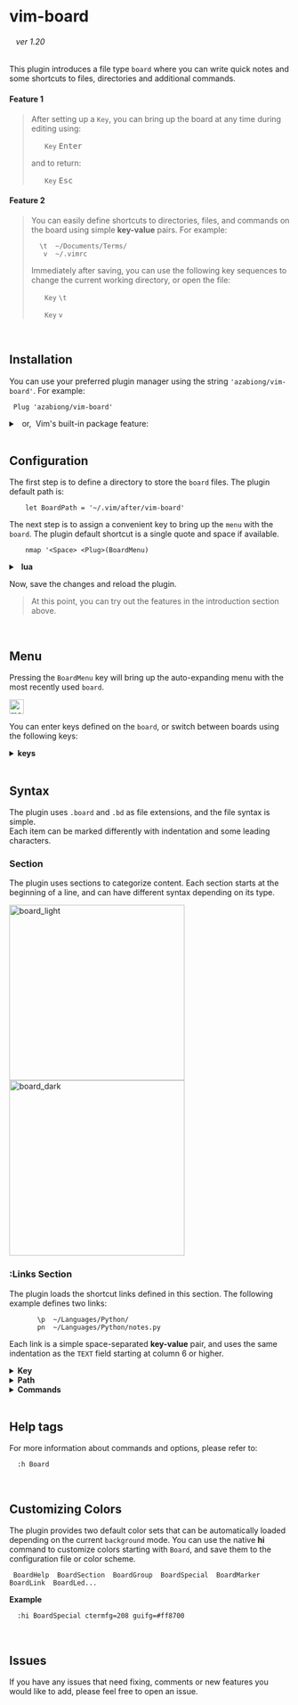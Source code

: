 <!-- https://github.com/azabiong/vim-board -->

# vim-board

<p><h6> &nbsp;&nbsp; ver 1.20 </h6></p>

This plugin introduces a file type `board` where you can write quick notes and some shortcuts to files,
directories and additional commands.

#### Feature 1

> After setting up a `Key`, you can bring up the board at any time during editing using:
>
> &nbsp; &nbsp; &nbsp; `Key` <kbd>Enter</kbd>
>
> and to return:
>
> &nbsp; &nbsp; &nbsp; `Key` <kbd>Esc</kbd>

#### Feature 2

> You can easily define shortcuts to directories, files, and commands on the board using simple **key-value** pairs.
> For example:
> ```
>   \t  ~/Documents/Terms/
>    v  ~/.vimrc
> ```
> Immediately after saving, you can use the following key sequences to change the
> current working directory, or open the file:
>
> &nbsp; &nbsp; &nbsp; `Key` `\t`
>
> &nbsp; &nbsp; &nbsp; `Key` `v`

<br>

## Installation

You can use your preferred plugin manager using the string `'azabiong/vim-board'`. For example:
```vim
 Plug 'azabiong/vim-board'
```
<details>
<summary>&nbsp; or,&nbsp; Vim's built-in package feature: </summary>
<br>

> |Linux, Mac| Windows &nbsp;|
> |:--:|--|
> |~/.vim| ~/vimfiles|
>
> in the terminal:
> ```zsh
> cd ~/.vim && git clone --depth=1 https://github.com/azabiong/vim-board.git pack/azabiong/start/vim-board
> cd ~/.vim && vim -u NONE -c "helptags pack/azabiong/start/vim-board/doc" -c q
> ```
</details>
<br>

## Configuration

The first step is to define a directory to store the `board` files. The plugin default path is:
```vim
    let BoardPath = '~/.vim/after/vim-board'
```
The next step is to assign a convenient key to bring up the `menu` with the `board`. The plugin
default shortcut is a single quote and space if available.
```vim
    nmap '<Space> <Plug>(BoardMenu)
```

<details>
<summary><b>&nbsp; lua </b></summary>

```lua
  vim.g.BoardPath = '~/.vim/after/vim-board'

  vim.keymap.set('n', "'<Space>", '<Plug>(BoardMenu)')
```
</details>

Now, save the changes and reload the plugin.

> At this point, you can try out the features in the introduction section above.

<br>

## Menu

Pressing the `BoardMenu` key will bring up the auto-expanding menu with the most recently used `board`.

<img height="26" alt="menu" src="https://user-images.githubusercontent.com/83812658/164972992-a76fd0b7-a5c8-4403-ab40-690ced07d21d.gif"> <br>

You can enter keys defined on the `board`, or switch between boards using the following keys:

<details>
<summary><b> keys </b></summary>
<br>

  |key|function|
  |:--:|:--|
  |<kbd>Enter</kbd>|edit current board|
  |<kbd>Esc</kbd>  |return|
  |<kbd>;</kbd>    |return (optional)|
  |<kbd>Space</kbd>|scroll down|
  |<kbd>↓</kbd>    |scroll down|
  |<kbd>↑</kbd>    |scroll up|
  |<kbd>Ctrl</kbd><kbd>Space</kbd> |scroll up|
  |<kbd>-</kbd>    |switch to previous board|
  |<kbd>=</kbd>    |switch to main board|
  |<kbd>+</kbd>    |add new board|
  |<kbd>:</kbd>    |command-line mode|
  |<kbd>/</kbd>    |search (optional)|
  |<kbd>.</kbd>    |load links|
  |<kbd>></kbd><kbd>></kbd> |unload links|

</details>
<br>

## Syntax

The plugin uses `.board` and `.bd` as file extensions, and the file syntax is simple.  
Each item can be marked differently with indentation and some leading characters.

### Section

The plugin uses sections to categorize content. Each section starts at the beginning of a line,
and can have different syntax depending on its type.

<div style="display:inline-block">
<img width="315" alt="board_light" src="https://user-images.githubusercontent.com/83812658/209437944-cdfc79bc-819b-4b38-9cf6-71edb80c0eff.png">
<img width="315" alt="board_dark" src="https://user-images.githubusercontent.com/83812658/209437963-67ea4c14-1da6-40b0-939e-dfa4e6981ad6.png">
</div><br>

### :Links Section

 The plugin loads the shortcut links defined in this section. The following example defines
 two links:
 ```
        \p  ~/Languages/Python/
        pn  ~/Languages/Python/notes.py
 ```

 Each link is a simple space-separated **key-value** pair, and uses the same
 indentation as the `TEXT` field starting at column 6 or higher.

<details>
<summary><b> Key </b></summary>
<br>

A key can consist of any combination of symbols, alphanumeric, and Unicode
characters except those that start with some predefined characters.

Available leading characters:
```
    ~`!@$%^&*_()[]{}<>'";,\/? 0-9 a-z A-Z and Unicode characters
```
Used in the menu and syntax:
```
    -  previous     #  comment 
    =  main         |  command 
    +  new
    .  load
    :  command
```

The same key can be defined differently on each board.  

### Long keys

Long keys can be activated by typing only the unique prefix portion of the key.
For example, if you define a long key `xylophone` and no key starts with `xy`,
you can open the link with `xy` <kbd>Enter</kbd>.  

<br>
</details>

<details>
<summary><b> Path </b></summary>
<br>

To easily define a link to a file, the plugin supports copying the current file's path to a register
when the `menu` key is pressed (by default the `b` register).

To paste the path stored in register `b` in insert mode:

&nbsp; &nbsp; &nbsp; <kbd>Ctrl</kbd>+<kbd>R</kbd> `b`  
<br>

#### 🍏 &nbsp;Tip

When switching to another board stored in the `BoardPath` directory,
you can omit the path and specify only the file name.&nbsp; For example:
```vim
        'a  another.board
```
Switching boards using the defined keys will automatically load the links defined on the board.

<br>
</details>

<details>
<summary><b> Commands </b></summary>
<br>

Additional commands can be added using the `|` bar character.  

For example, to browse files after changing the current working directory:
```vim
        \p  ~/Languages/Python/ | edit .
```

After opening the file, to go to the line 128:
```vim
        pn  ~/Languages/Python/notes.py | 128
```

More commands can be combined together:
```vim
        \d1 ~/Directory/ | NERDTreeCWD | wincmd p | edit README.md
```

### Commands only 

You can also define just a list of commands without specifying a file or directory.

For example, to define a command that copies frequently used commands or strings to the clipboard:
```vim
        c1  | let @+ = "copy this string to the clipboard"
```

To define a substitution command:
```vim
        sub | %s/Foo/Bar/gc
```

To define a set of temporary key-maps:
```vim
        key | nn f0 <Cmd>echo 0<CR>
            | nn f9 <Cmd>echo 9<CR>
```

To define some input from the shell tool to the scratchpad, `Board*`:
```vim
        s1  | Board* | r! echo "This is the scratchpad on the Board"
        s2  | Board* | r! curl -sI example.com
```

### Multi-line commands

Multi-line commands &nbsp;can be set using the leading bar `|` character.
```vim
        bar ~/directory/or_file
            | echo 'foo'
            | echo 'bar'
```

### Link reference

You can refer to other links using the `&` symbol. For example:
```vim
        _N  | NERDTreeCWD
        \d1 ~/Directory/ | &_N
```

### Command-line mode

When using the `|` bar character as a shell `pipe` or other meaning, you can
switch to command-line mode input by adding a colon `:` after the bar.

```vim
        s3  | Board* |: r! ls | wc
        s4  | Board* |: r! cat ~/.ssh/known_hosts | awk '$1 ~ /[0-9]/ { print $1; exit }'
```

### Stop command

To stop a long list of commands while processing, press the `menu` key and
input <kbd>Ctrl</kbd>+<kbd>C</kbd> or an undefined key.

</details>
<br>

## Help tags

For more information about commands and options, please refer to:
```vim
  :h Board
```

<br>

## Customizing Colors

The plugin provides two default color sets that can be automatically loaded depending on the current `background` mode.
You can use the native **hi** command to customize colors starting with `Board`, and save them to the configuration file
or color scheme.
```
 BoardHelp  BoardSection  BoardGroup  BoardSpecial  BoardMarker  BoardLink  BoardLed...
```

**Example**
```vim
  :hi BoardSpecial ctermfg=208 guifg=#ff8700
```
<br>

## Issues

If you have any issues that need fixing, comments or new features you would like to add, please feel free to open an issue.

<br>
